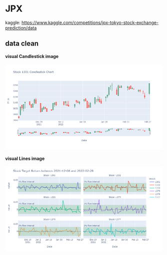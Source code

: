 # JPX
kaggle: https://www.kaggle.com/competitions/jpx-tokyo-stock-exchange-prediction/data
## data clean
#### visual Candlestick image
![Candlestick img](asset/candle_1.png)

#### visual Lines image
![](asset/line_1.png)
